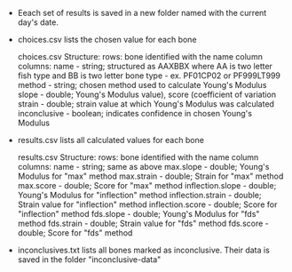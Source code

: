 - Eeach set of results is saved in a new folder named with the current day's date.

- choices.csv lists the chosen value for each bone

  choices.csv Structure:
  rows: bone identified with the name column
  columns: 
    name - string; structured as AAXBBX where AA is two letter fish type and BB is                    two letter bone type - ex. PF01CP02 or PF999LT999
    method - string; chosen method used to calculate Young's Modulus
    slope - double; Young's Modulus value), score (coefficient of variation
    strain - double; strain value at which Young's Modulus was calculated
    inconclusive - boolean; indicates confidence in chosen Young's Modulus
  
- results.csv lists all calculated values for each bone

  results.csv Structure:
  rows: bone identified with the name column
  columns:
    name - string; same as above 
    max.slope - double; Young's Modulus for "max" method
    max.strain - double; Strain for "max" method
    max.score - double; Score for "max" method
    inflection.slope - double; Young's Modulus for "inflection" method
    inflection.strain - double; Strain value for "inflection" method
    inflection.score - double; Score for "inflection" method
    fds.slope - double; Young's Modulus for "fds" method
    fds.strain - double; Strain value for "fds" method
    fds.score - double;  Score for "fds" method
    
- inconclusives.txt lists all bones marked as inconclusive. Their data is saved in the folder "inconclusive-data"